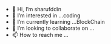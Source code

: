 - 👋 Hi, I’m sharufddin
- 👀 I’m interested in ...coding
- 🌱 I’m currently learning ...BlockChain
- 💞️ I’m looking to collaborate on ...
- 📫 How to reach me ...

<!---
waelmunna/waelmunna is a ✨ special ✨ repository because its `README.md` (this file) appears on your GitHub profile.
You can click the Preview link to take a look at your changes.
--->
